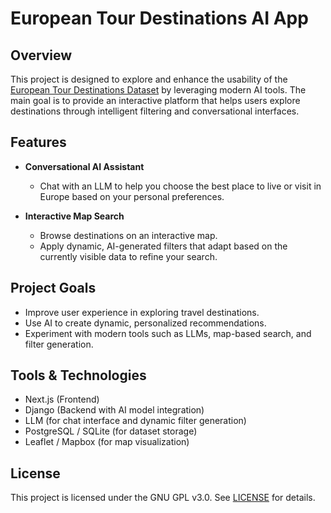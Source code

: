 # European Tour Destinations AI App

## Overview

This project is designed to explore and enhance the usability
of the [European Tour Destinations Dataset](https://www.kaggle.com/datasets/faizadani/european-tour-destinations-dataset) 
by leveraging modern AI tools. 
The main goal is to provide an interactive platform that helps users explore destinations 
through intelligent filtering and conversational interfaces.

## Features

* **Conversational AI Assistant**

    * Chat with an LLM to help you choose the best place to live or visit in Europe based on your personal preferences.

* **Interactive Map Search**

    * Browse destinations on an interactive map.
    * Apply dynamic, AI-generated filters that adapt based on the currently visible data to refine your search.

## Project Goals

* Improve user experience in exploring travel destinations.
* Use AI to create dynamic, personalized recommendations.
* Experiment with modern tools such as LLMs, map-based search, and filter generation.

## Tools & Technologies

* Next.js (Frontend)
* Django (Backend with AI model integration)
* LLM (for chat interface and dynamic filter generation)
* PostgreSQL / SQLite (for dataset storage)
* Leaflet / Mapbox (for map visualization)

## License

This project is licensed under the GNU GPL v3.0. See [LICENSE](LICENSE) for details.
